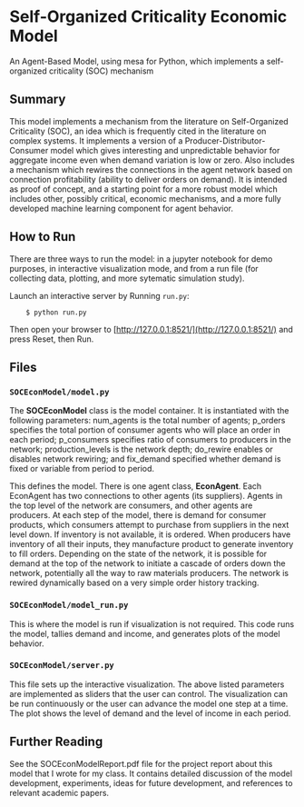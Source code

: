 # Self-Organized Criticality Economic Model
An Agent-Based Model, using mesa for Python, which implements a self-organized criticality (SOC) mechanism

## Summary
This model implements a mechanism from the literature on Self-Organized Criticality (SOC), an idea which is frequently cited in the literature on complex systems. It implements a version of a Producer-Distributor-Consumer model which gives interesting and unpredictable behavior for aggregate income even when demand variation is low or zero. Also includes a mechanism which rewires the connections in the agent network based on connection profitability (ability to deliver orders on demand). It is intended as proof of concept, and a starting point for a more robust model which includes other, possibly critical, economic mechanisms, and a more fully developed machine learning component for agent behavior.

## How to Run

There are three ways to run the model: in a jupyter notebook for demo purposes, in interactive visualization mode, and from a run file (for collecting data, plotting, and more sytematic simulation study).

Launch an interactive server by Running ``run.py``:

```
    $ python run.py
```

Then open your browser to [http://127.0.0.1:8521/](http://127.0.0.1:8521/) and press Reset, then Run. 

## Files

### ``SOCEconModel/model.py``
The **SOCEconModel** class is the model container. It is instantiated with the following parameters: num_agents is the total number of agents; p_orders specifies the total portion of consumer agents who will place an order in each period; p_consumers specifies ratio of consumers to producers in the network; production_levels is the network depth; do_rewire enables or disables network rewiring; and fix_demand specified whether demand is fixed or variable from period to period.

This defines the model. There is one agent class, **EconAgent**. Each EconAgent has two connections to other agents (its suppliers). Agents in the top level of the network are consumers, and other agents are producers. At each step of the model, there is demand for consumer products, which consumers attempt to purchase from suppliers in the next level down. If inventory is not available, it is ordered. When producers have inventory of all their inputs, they manufacture product to generate inventory to fill orders. Depending on the state of the network, it is possible for demand at the top of the network to initiate a cascade of orders down the network, potentially all the way to raw materials producers. The network is rewired dynamically based on a very simple order history tracking. 

### ``SOCEconModel/model_run.py``
This is where the model is run if visualization is not required. This code runs the model, tallies demand and income, and generates plots of the model behavior.

### ``SOCEconModel/server.py``

This file sets up the interactive visualization. The above listed parameters are implemented as sliders that the user can control. The visualization can be run continuously or the user can advance the model one step at a time. The plot shows the level of demand and the level of income in each period.

## Further Reading

See the SOCEconModelReport.pdf file for the project report about this model that I wrote for my class. It contains detailed discussion of the model development, experiments, ideas for future development, and references to relevant academic papers.

